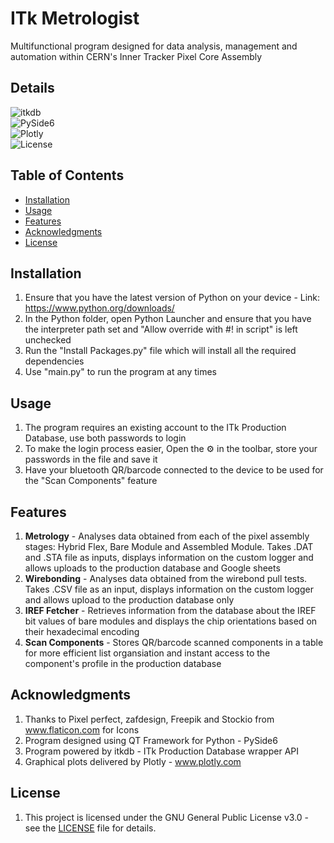 # ITk Metrologist
Multifunctional program designed for data analysis, management and automation within CERN's Inner Tracker Pixel Core Assembly

## Details
![itkdb](https://img.shields.io/badge/itkdb-0.6.8-brightgreen)  
![PySide6](https://img.shields.io/badge/PySide6-6.7.2-brightgreen)  
![Plotly](https://img.shields.io/badge/Plotly-5.22.0-brightgreen)  
![License](https://img.shields.io/badge/license-GPLv3.0-blue)  

## Table of Contents
- [Installation](#installation)
- [Usage](#usage)
- [Features](#features)
- [Acknowledgments](#acknowledgments)
- [License](#license) 

## Installation
1. Ensure that you have the latest version of Python on your device - Link: https://www.python.org/downloads/
2. In the Python folder, open Python Launcher and ensure that you have the interpreter path set and "Allow override with #! in script" is left unchecked
3. Run the "Install Packages.py" file which will install all the required dependencies
4. Use "main.py" to run the program at any times

## Usage
1. The program requires an existing account to the ITk Production Database, use both passwords to login
2. To make the login process easier, Open the ⚙️ in the toolbar, store your passwords in the file and save it
3. Have your bluetooth QR/barcode connected to the device to be used for the "Scan Components" feature

## Features
1. **Metrology** - Analyses data obtained from each of the pixel assembly stages: Hybrid Flex, Bare Module and Assembled Module. Takes .DAT and .STA file as inputs, displays information on the custom logger and allows uploads to the production database and Google sheets
2. **Wirebonding** - Analyses data obtained from the wirebond pull tests. Takes .CSV file as an input, displays information on the custom logger and allows upload to the production database only
3. **IREF Fetcher** - Retrieves information from the database about the IREF bit values of bare modules and displays the chip orientations based on their hexadecimal encoding
4. **Scan Components** - Stores QR/barcode scanned components in a table for more efficient list organsiation and instant access to the component's profile in the production database

## Acknowledgments
1. Thanks to Pixel perfect, zafdesign, Freepik and Stockio from www.flaticon.com for Icons
2. Program designed using QT Framework for Python - PySide6
3. Program powered by itkdb - ITk Production Database wrapper API
4. Graphical plots delivered by Plotly - www.plotly.com

## License
1. This project is licensed under the GNU General Public License v3.0 - see the [LICENSE](LICENSE) file for details.
